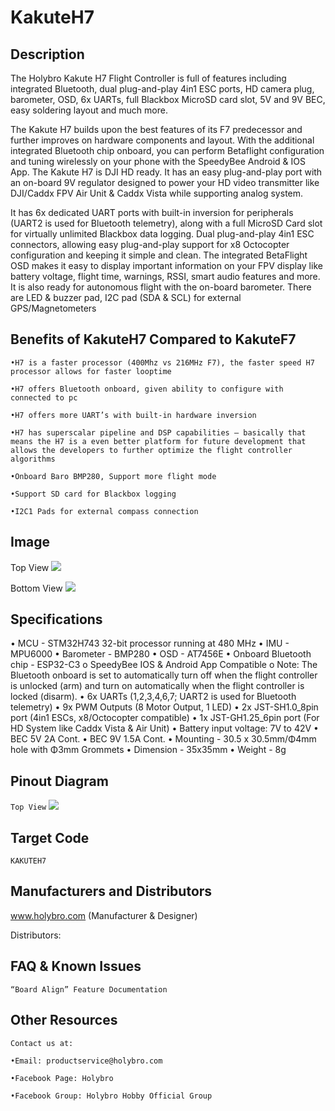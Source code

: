 # KakuteH7

## Description

The Holybro Kakute H7 Flight Controller is full of features including integrated Bluetooth, dual plug-and-play 4in1 ESC ports, HD camera plug, barometer, OSD, 6x UARTs, full Blackbox MicroSD card slot, 5V and 9V BEC, easy soldering layout and much more.

The Kakute H7 builds upon the best features of its F7 predecessor and further improves on hardware components and layout. With the additional integrated Bluetooth chip onboard, you can perform Betaflight configuration and tuning wirelessly on your phone with the SpeedyBee Android & IOS App. The Kakute H7 is DJI HD ready. It has an easy plug-and-play port with an on-board 9V regulator designed to power your HD video transmitter like DJI/Caddx FPV Air Unit & Caddx Vista while supporting analog system.

It has 6x dedicated UART ports with built-in inversion for peripherals (UART2 is used for Bluetooth telemetry), along with a full MicroSD Card slot for virtually unlimited Blackbox data logging. Dual plug-and-play 4in1 ESC connectors, allowing easy plug-and-play support for x8 Octocopter configuration and keeping it simple and clean. The integrated BetaFlight OSD makes it easy to display important information on your FPV display like battery voltage, flight time, warnings, RSSI, smart audio features and more. It is also ready for autonomous flight with the on-board barometer. There are LED & buzzer pad, I2C pad (SDA & SCL) for external GPS/Magnetometers

## Benefits of KakuteH7 Compared to KakuteF7

`•H7 is a faster processor (400Mhz vs 216MHz F7), the faster speed H7 processor allows for faster looptime`

`•H7 offers Bluetooth onboard, given ability to configure with connected to pc`

`•H7 offers more UART’s with built-in hardware inversion`

`•H7 has superscalar pipeline and DSP capabilities – basically that means the H7 is a even better platform for future development that allows the developers to further optimize the flight controller algorithms`

`•Onboard Baro BMP280, Support more flight mode`

`•Support SD card for Blackbox logging`

`•I2C1 Pads for external compass connection`

## Image

Top View
![](https://github.com/betaflight/betaflight/wiki/images/boards/kakuteH7/KakuteH7_top.jpg?raw=true)

Bottom View
![](https://github.com/betaflight/betaflight/wiki/images/boards/kakuteH7/KakuteH7_bottom.jpg?raw=true)

## Specifications

• MCU - STM32H743 32-bit processor running at 480 MHz
• IMU - MPU6000
• Barometer - BMP280
• OSD - AT7456E
• Onboard Bluetooth chip - ESP32-C3
o SpeedyBee IOS & Android App Compatible
o Note: The Bluetooth onboard is set to automatically turn off when the flight controller is unlocked (arm) and turn on automatically when the flight controller is locked (disarm).
• 6x UARTs (1,2,3,4,6,7; UART2 is used for Bluetooth telemetry)
• 9x PWM Outputs (8 Motor Output, 1 LED)
• 2x JST-SH1.0_8pin port (4in1 ESCs, x8/Octocopter compatible)
• 1x JST-GH1.25_6pin port (For HD System like Caddx Vista & Air Unit)
• Battery input voltage: 7V to 42V
• BEC 5V 2A Cont.
• BEC 9V 1.5A Cont.
• Mounting - 30.5 x 30.5mm/Φ4mm hole with Φ3mm Grommets
• Dimension - 35x35mm
• Weight - 8g

## Pinout Diagram

`Top View`
![](https://github.com/betaflight/betaflight/wiki/images/boards/kakuteH7/KakuteH7_pin_diagram.jpg?raw=true)

## Target Code

`KAKUTEH7`

## Manufacturers and Distributors

www.holybro.com (Manufacturer & Designer)

Distributors:

## FAQ & Known Issues

`“Board Align” Feature Documentation`

## Other Resources

`Contact us at:`

`•Email: productservice@holybro.com`

`•Facebook Page: Holybro`

`•Facebook Group: Holybro Hobby Official Group`
